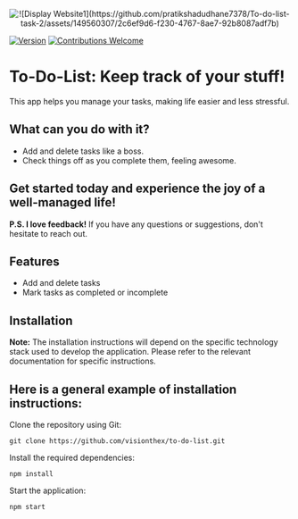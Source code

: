 <p align="center">
  <img src="https://github.com/pratikshadudhane7378/To-do-list-task-2.git/project/img/Display Website.png" alt="![Display Website1](https://github.com/pratikshadudhane7378/To-do-list-task-2/assets/149560307/2c6ef9d6-f230-4767-8ae7-92b8087adf7b)
"(https://github.com/pratikshadudhane7378/To-do-list-task-2/assets/149560307/f63c8a33-ff4d-4317-b6d4-db5f2839b90c)
">
</p>

[![Version](https://img.shields.io/badge/version-v1.0-blue.svg)](https://github.com/visionthex/to-do-list/releases/tag/v1.0) [![Contributions Welcome](https://img.shields.io/badge/contributions-welcome-brightgreen.svg)](https://github.com/visionthex/to-do-list/blob/main/CONTRIBUTING.md)

# To-Do-List: Keep track of your stuff!
This app helps you manage your tasks, making life easier and less stressful.

## What can you do with it?

- Add and delete tasks like a boss.
- Check things off as you complete them, feeling awesome.

## Get started today and experience the joy of a well-managed life!

__P.S. I love feedback!__ If you have any questions or suggestions, don't hesitate to reach out.

## Features
- Add and delete tasks
- Mark tasks as completed or incomplete

## Installation
__Note:__ The installation instructions will depend on the specific technology stack used to develop the application. Please refer to the relevant documentation for specific instructions.

## Here is a general example of installation instructions:
Clone the repository using Git:

`git clone https://github.com/visionthex/to-do-list.git`

Install the required dependencies:

`npm install`

Start the application:

`npm start`
